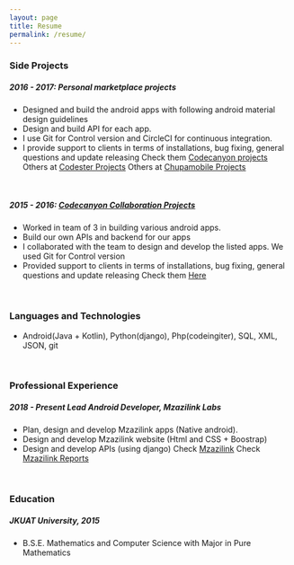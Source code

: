 ```yaml
---
layout: page
title: Resume
permalink: /resume/
---
```


### Side Projects

##### 2016 - 2017: Personal marketplace projects
- Designed and build the android apps with following android material design guidelines
- Design and build API for each app.
- I use Git for Control version and CircleCI for continuous integration.
- I provide support to clients in terms of installations, bug fixing, general questions and update releasing
Check them [Codecanyon projects](https://codecanyon.net/user/aroniez/portfolio)
Others at [Codester Projects](https://www.codester.com/Aroniez)
Others at [Chupamobile Projects](https://author.chupamobile.com/author/Aroniez)
<br>

##### 2015 - 2016: [Codecanyon Collaboration Projects](https://codecanyon.net/user/_gilo/portfolio)
- Worked in team of 3 in building various android apps.
- Build our own APIs and backend for our apps
- I collaborated with the team to design and develop the listed apps. We used Git for Control version
- Provided support to clients in terms of installations, bug fixing, general questions and update releasing
Check them [Here](https://codecanyon.net/user/_gilo/portfolio)
<br>

### Languages and Technologies

- Android(Java + Kotlin), Python(django), Php(codeingiter), SQL, XML, JSON, git

<br>

### Professional Experience

##### 2018 - Present Lead Android Developer, Mzazilink Labs
- Plan, design and develop Mzazilink apps (Native android).
- Design and develop Mzazilink website (Html and CSS + Boostrap)
- Design and develop APIs (using django)
Check [Mzazilink](https://play.google.com/store/apps/details?id=com.mzazilink.reports&hl=en)
Check [Mzazilink Reports](https://play.google.com/store/apps/details?id=com.mzazilink.reports&hl=en)


<br>

### Education

##### JKUAT University, 2015
- B.S.E. Mathematics and Computer Science with Major in Pure Mathematics 
